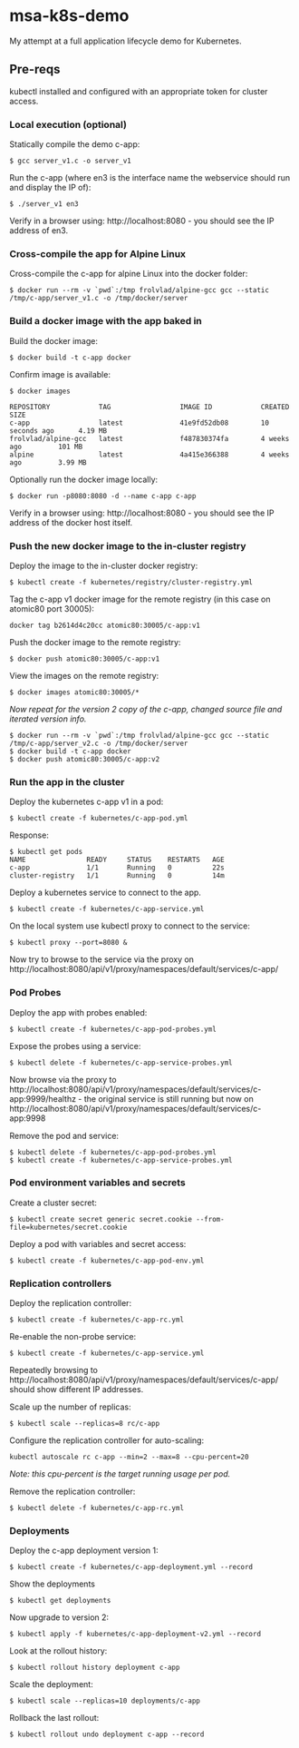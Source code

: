 # msa-k8s-demo

My attempt at a full application lifecycle demo for Kubernetes.

## Pre-reqs

kubectl installed and configured with an appropriate token for cluster access.

### Local execution (optional)

Statically compile the demo c-app:
```
$ gcc server_v1.c -o server_v1
```
Run the c-app (where en3 is the interface name the webservice should run and display the IP of):
```
$ ./server_v1 en3
```
Verify in a browser using: http://localhost:8080 - you should see the IP address of en3.

### Cross-compile the app for Alpine Linux

Cross-compile the c-app for alpine Linux into the docker folder:
```
$ docker run --rm -v `pwd`:/tmp frolvlad/alpine-gcc gcc --static /tmp/c-app/server_v1.c -o /tmp/docker/server
```

### Build a docker image with the app baked in

Build the docker image:
```
$ docker build -t c-app docker
```

Confirm image is available:
```
$ docker images

REPOSITORY            TAG                 IMAGE ID            CREATED             SIZE
c-app                 latest              41e9fd52db08        10 seconds ago      4.19 MB
frolvlad/alpine-gcc   latest              f487830374fa        4 weeks ago         101 MB
alpine                latest              4a415e366388        4 weeks ago         3.99 MB
```

Optionally run the docker image locally:
```
$ docker run -p8080:8080 -d --name c-app c-app
```

Verify in a browser using: http://localhost:8080 - you should see the IP address of the docker host itself.

### Push the new docker image to the in-cluster registry

Deploy the image to the in-cluster docker registry:
```
$ kubectl create -f kubernetes/registry/cluster-registry.yml
```
Tag the c-app v1 docker image for the remote registry (in this case on atomic80 port 30005):
```
docker tag b2614d4c20cc atomic80:30005/c-app:v1
```
Push the docker image to the remote registry:
```
$ docker push atomic80:30005/c-app:v1
```
View the images on the remote registry:
```
$ docker images atomic80:30005/*
```

_Now repeat for the version 2 copy of the c-app, changed source file and iterated version info._
```
$ docker run --rm -v `pwd`:/tmp frolvlad/alpine-gcc gcc --static /tmp/c-app/server_v2.c -o /tmp/docker/server
$ docker build -t c-app docker
$ docker push atomic80:30005/c-app:v2
```

### Run the app in the cluster

Deploy the kubernetes c-app v1 in a pod:
```
$ kubectl create -f kubernetes/c-app-pod.yml
```
Response:
```
$ kubectl get pods
NAME               READY     STATUS    RESTARTS   AGE
c-app              1/1       Running   0          22s
cluster-registry   1/1       Running   0          14m
```
Deploy a kubernetes service to connect to the app.
```
$ kubectl create -f kubernetes/c-app-service.yml
```
On the local system use kubectl proxy to connect to the service:
```
$ kubectl proxy --port=8080 &
```
Now try to browse to the service via the proxy on http://localhost:8080/api/v1/proxy/namespaces/default/services/c-app/

### Pod Probes

Deploy the app with probes enabled:
```
$ kubectl create -f kubernetes/c-app-pod-probes.yml
```
Expose the probes using a service:
```
$ kubectl delete -f kubernetes/c-app-service-probes.yml
```
Now browse via the proxy to http://localhost:8080/api/v1/proxy/namespaces/default/services/c-app:9999/healthz - the original service is still running but now on http://localhost:8080/api/v1/proxy/namespaces/default/services/c-app:9998

Remove the pod and service:
```
$ kubectl delete -f kubernetes/c-app-pod-probes.yml
$ kubectl create -f kubernetes/c-app-service-probes.yml
```

### Pod environment variables and secrets

Create a cluster secret:
```
$ kubectl create secret generic secret.cookie --from-file=kubernetes/secret.cookie
```
Deploy a pod with variables and secret access:
```
$ kubectl create -f kubernetes/c-app-pod-env.yml
```

### Replication controllers

Deploy the replication controller:
```
$ kubectl create -f kubernetes/c-app-rc.yml
```

Re-enable the non-probe service:
```
$ kubectl create -f kubernetes/c-app-service.yml
```

Repeatedly browsing to http://localhost:8080/api/v1/proxy/namespaces/default/services/c-app/ should show different IP addresses.

Scale up the number of replicas:
```
$ kubectl scale --replicas=8 rc/c-app
```
Configure the replication controller for auto-scaling:
```
kubectl autoscale rc c-app --min=2 --max=8 --cpu-percent=20
```
_Note: this cpu-percent is the target running usage per pod._

Remove the replication controller:
```
$ kubectl delete -f kubernetes/c-app-rc.yml
```

### Deployments

Deploy the c-app deployment version 1:
```
$ kubectl create -f kubernetes/c-app-deployment.yml --record
```
Show the deployments
```
$ kubectl get deployments
```

Now upgrade to version 2:
```
$ kubectl apply -f kubernetes/c-app-deployment-v2.yml --record
```
Look at the rollout history:
```
$ kubectl rollout history deployment c-app
```
Scale the deployment:
```
$ kubectl scale --replicas=10 deployments/c-app
```
Rollback the last rollout:
```
$ kubectl rollout undo deployment c-app --record
```
